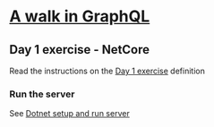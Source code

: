 # [A walk in GraphQL](../../../README.md)

## Day 1 exercise - NetCore

Read the instructions on the [Day 1 exercise](../day_01.md#exercise) definition

### Run the server

 See [Dotnet setup and run server](../../../setup/netcore.md)
